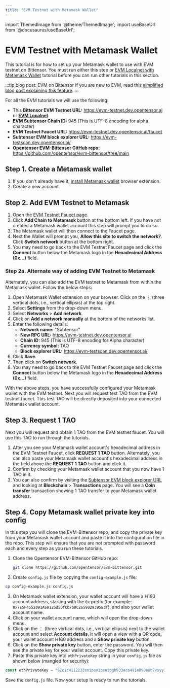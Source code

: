```yaml
---
title: "EVM Testnet with Metamask Wallet"
---
```

import ThemedImage from '@theme/ThemedImage';
import useBaseUrl from '@docusaurus/useBaseUrl';

# EVM Testnet with Metamask Wallet

This tutorial is for how to set up your Metamask wallet to use with EVM testnet on Bittensor. You must run either this step or [EVM Localnet with Metamask Wallet](./evm-localnet-with-metamask-wallet.md) tutorial before you can run other tutorials in this section. 

:::tip blog post: EVM on Bittensor
If you are new to EVM, read this [simplified blog post explaining this feature](https://blog.bittensor.com/evm-on-bittensor-draft-6f323e69aff7).
:::

For all the EVM tutorials we will use the following:

- This **Bittensor EVM Testnet URL:** https://evm-testnet.dev.opentensor.ai or [**EVM Localnet**](./evm-localnet-with-metamask-wallet.md)
- **EVM Subtensor Chain ID:** 945 (This is UTF-8 encoding for alpha character)
- **EVM Testnet Faucet URL:** https://evm-testnet.dev.opentensor.ai/faucet 
- **Subtensor EVM block explorer URL:** https://evm-testscan.dev.opentensor.ai/
- **Opentensor EVM-Bittensor GitHub repo:** https://github.com/opentensor/evm-bittensor/tree/main
 

## Step 1. Create a Metamask wallet 

1. If you don't already have it, [install Metamask wallet](https://metamask.io/download/) browser extension.
2. Create a new account.

## Step 2. Add EVM Testnet to Metamask

1. Open the [EVM Testnet Faucet page](https://evm-testnet.dev.opentensor.ai/faucet).
2. Click **Add Chain to Metamask** button at the bottom left. If you have not created a Metamask wallet account this step will prompt you to do so. 
3. The Metamask wallet will then connect to the Faucet page. 
4. Next the Wallet will prompt you, **Allow this site to switch the network?**. Click **Switch network** button at the bottom right. 
5. You may need to go back to the EVM Testnet Faucet page and click the **Connect** button below the Metamask logo in the **Hexadecimal Address (0x...)** field.

### Step 2a. Alternate way of adding EVM Testnet to Metamask

Alternately, you can also add the EVM testnet to Metamask from within the Metamask wallet. Follow the below steps:

1. Open Metamask Wallet extension on your browser. Click on the &#8942; (three vertical dots, i.e., vertical ellipsis) at the top right. 
2. Select **Settings** from the drop-down menu. 
3. Select **Networks** > **Add network**.
4. Click on **Add a network manually** at the bottom of the networks list.
5. Enter the following details:
    - **Network name:** "Subtensor"
    - **New RPC URL:** https://evm-testnet.dev.opentensor.ai
    - **Chain ID:** 945 (This is UTF-8 encoding for Alpha character)
    - **Currency symbol:** TAO 
    - **Block explorer URL:** https://evm-testscan.dev.opentensor.ai/
6. Click **Save**.
7. Then click on **Switch network**.
8. You may need to go back to the EVM Testnet Faucet page and click the **Connect** button below the Metamask logo in the **Hexadecimal Address (0x...)** field.

With the above steps, you have successfully configured your Metamask wallet with the EVM testnet. Next you will request test TAO from the EVM testnet faucet. This test TAO will be directly deposited into your connected Metamask wallet account.

## Step 3. Request 1 TAO

Next you will request and obtain 1 TAO from the EVM testnet faucet. You will use this TAO to run through the tutorials. 

1. After you see your Metamask wallet account's hexadecimal address in the EVM Testnet Faucet, click **REQUEST 1 TAO** button. Alternately, you can also paste your Metamask wallet account's hexadecimal address in the field above the **REQUEST 1 TAO** button and click it. 
2. Confirm by checking your Metamask wallet account that you now have 1 TAO in it.
3. You can also confirm by visiting the [Subtensor EVM block explorer URL](https://evm-testscan.dev.opentensor.ai/) and looking at **Blockchain** > **Transactions** page. You will see a **Coin transfer** transaction showing 1 TAO transfer to your Metamask wallet address. 


## Step 4. Copy Metamask wallet private key into config

In this step you will clone the EVM-Bittensor repo, and copy the private key from your Metamask wallet account and paste it into the configuration file in the repo. This step will ensure that you are not prompted with password each and every step as you run these tutorials. 

1. Clone the Opentensor EVM-Bittensor GitHub repo:
   ```bash
   git clone https://github.com/opentensor/evm-bittensor.git
   ```

2. Create `config.js` file by copying the `config-example.js` file:

```bash
cp config-example.js config.js
```

3. On Metamask wallet extension, your wallet account will have a H160 account address, starting with the `0x` prefix (for example: `0x7E5F4552091A69125d5DfCb7b8C2659029395Bdf`), and also your wallet account name. 
4. Click on your wallet account name, which will open the drop-down menu. 
5. Click on the &#8942; (three vertical dots, i.e., vertical ellipsis) next to the wallet account and select **Account details**. It will open a view with a QR code, your wallet account H160 address and a **Show private key** button.
6. Click on the **Show private key** button, enter the password. You will then see the private key for your wallet account. Copy this private key.
7. Paste this private key into `ethPrivateKey` string in your `config.js` file as shown below (mangled for security):

```javascript
const ethPrivateKey = "02c1c4112233snipsnipsnipgh933aca491e090e0b7xxyy1b124b86d9382b01a8";
```
Save the `config.js` file. Now your setup is ready to run the tutorials. 
